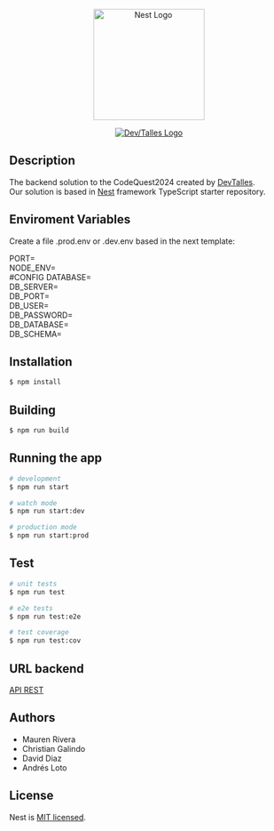 <p align="center">
  <a href="http://nestjs.com/" target="blank"><img src="https://nestjs.com/img/logo-small.svg" width="200" alt="Nest Logo" /></a>
</p>
<p align="center">
  <a href="https://cursos.devtalles.com" target="blank"><img src="https://import.cdn.thinkific.com/cdn-cgi/image/width=384,dpr=2,onerror=redirect/643563%2Fcustom_site_themes%2Fid%2FovAKzuZwRfmmwOLdtki8_DEVTALLES-LOGO-VARIANTES.png" heigth="200" alt="Dev/Talles Logo" /></a>
</p>


## Description

The backend solution to the CodeQuest2024 created by [DevTalles](https://cursos.devtalles.com).  
Our solution is based in [Nest](https://github.com/nestjs/nest) framework TypeScript starter repository.

## Enviroment Variables

Create a file .prod.env or .dev.env based in the next template:

PORT=  
NODE_ENV=  
#CONFIG DATABASE=  
DB_SERVER=  
DB_PORT=  
DB_USER=  
DB_PASSWORD=  
DB_DATABASE=  
DB_SCHEMA=  

## Installation

```bash
$ npm install
```
## Building

```bash
$ npm run build
```

## Running the app

```bash
# development
$ npm run start

# watch mode
$ npm run start:dev

# production mode
$ npm run start:prod
```

## Test

```bash
# unit tests
$ npm run test

# e2e tests
$ npm run test:e2e

# test coverage
$ npm run test:cov
```

## URL backend

[API REST](https://codequest2024back.onrender.com/docs#/)

## Authors

- Mauren Rivera 
- Christian Galindo 
- David Diaz 
- Andrés Loto 

## License

Nest is [MIT licensed](LICENSE).
